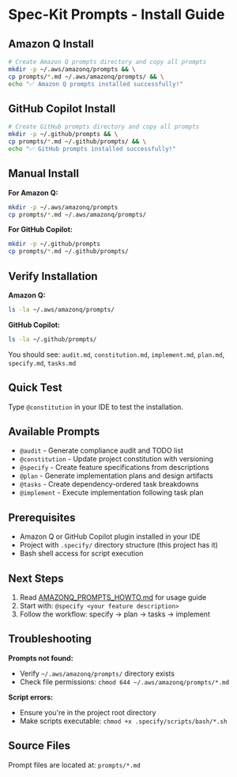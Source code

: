# Spec-Kit Prompts - Install Guide

## Amazon Q Install

```bash
# Create Amazon Q prompts directory and copy all prompts
mkdir -p ~/.aws/amazonq/prompts && \
cp prompts/*.md ~/.aws/amazonq/prompts/ && \
echo "✅ Amazon Q prompts installed successfully!"
```

## GitHub Copilot Install

```bash
# Create GitHub prompts directory and copy all prompts
mkdir -p ~/.github/prompts && \
cp prompts/*.md ~/.github/prompts/ && \
echo "✅ GitHub prompts installed successfully!"
```

## Manual Install

**For Amazon Q:**
```bash
mkdir -p ~/.aws/amazonq/prompts
cp prompts/*.md ~/.aws/amazonq/prompts/
```

**For GitHub Copilot:**
```bash
mkdir -p ~/.github/prompts
cp prompts/*.md ~/.github/prompts/
```

## Verify Installation

**Amazon Q:**
```bash
ls -la ~/.aws/amazonq/prompts/
```

**GitHub Copilot:**
```bash
ls -la ~/.github/prompts/
```

You should see: `audit.md`, `constitution.md`, `implement.md`, `plan.md`, `specify.md`, `tasks.md`

## Quick Test

Type `@constitution` in your IDE to test the installation.

## Available Prompts

- `@audit` - Generate compliance audit and TODO list
- `@constitution` - Update project constitution with versioning
- `@specify` - Create feature specifications from descriptions  
- `@plan` - Generate implementation plans and design artifacts
- `@tasks` - Create dependency-ordered task breakdowns
- `@implement` - Execute implementation following task plan

## Prerequisites

- Amazon Q or GitHub Copilot plugin installed in your IDE
- Project with `.specify/` directory structure (this project has it)
- Bash shell access for script execution

## Next Steps

1. Read [AMAZONQ_PROMPTS_HOWTO.md](./AMAZONQ_PROMPTS_HOWTO.md) for usage guide
2. Start with: `@specify <your feature description>`
3. Follow the workflow: specify → plan → tasks → implement

## Troubleshooting

**Prompts not found:**
- Verify `~/.aws/amazonq/prompts/` directory exists
- Check file permissions: `chmod 644 ~/.aws/amazonq/prompts/*.md`

**Script errors:**
- Ensure you're in the project root directory
- Make scripts executable: `chmod +x .specify/scripts/bash/*.sh`

## Source Files

Prompt files are located at: `prompts/*.md`